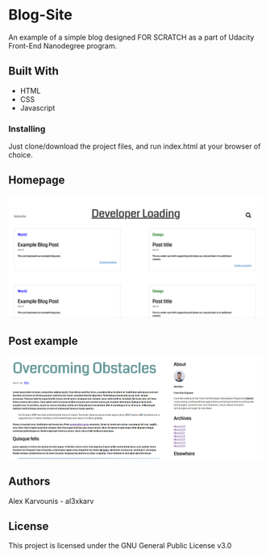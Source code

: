 # Blog-Site
An example of a simple blog designed FOR SCRATCH as a part of Udacity Front-End Nanodegree program.


## Built With

* HTML
* CSS
* Javascript

### Installing
Just clone/download the project files, and run index.html at your browser of choice.

## Homepage 
![Screenshot of Homepage](img/screenshot1.png)

## Post example
![Screenshot of a post](img/screenshot2.png)

## Authors

Alex Karvounis - al3xkarv

## License

This project is licensed under the GNU General Public License v3.0


